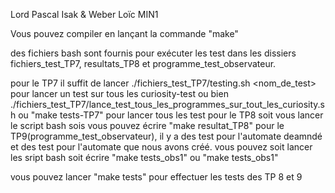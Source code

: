 Lord Pascal Isak & Weber Loïc MIN1

Vous pouvez compiler en lançant  la commande "make"

des fichiers bash sont fournis pour exécuter les test dans les dissiers fichiers_test_TP7, resultats_TP8 et programme_test_observateur.

pour le TP7 il suffit de lancer ./fichiers_test_TP7/testing.sh <nom_de_test> pour lancer un test sur tous les curiosity-test 
    ou bien ./fichiers_test_TP7/lance_test_tous_les_programmes_sur_tout_les_curiosity.sh ou "make tests-TP7" pour lancer tous les test
pour le TP8 soit vous lancer le script bash sois vous pouvez écrire "make resultat_TP8"
pour le TP9(programme_test_observateur), il y a des test pour l'automate deamndé et des test pour l'automate que nous avons créé.
    vous pouvez soit lancer les sript bash soit écrire "make tests_obs1" ou "make tests_obs1"

vous pouvez lancer "make tests" pour effectuer les tests des TP 8 et 9